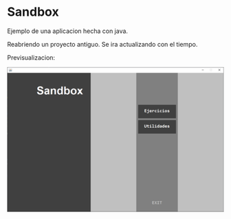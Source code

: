 # Sandbox
Ejemplo de una aplicacion hecha con java.

Reabriendo un proyecto antiguo. Se ira actualizando con el tiempo.

Previsualizacion:

![Main menu image](./MainMenuImg.png "Main menu")